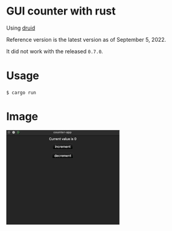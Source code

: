 # GUI counter with rust

Using [druid](https://github.com/linebender/druid)

Reference version is the latest version as of September 5, 2022.

It did not work with the released `0.7.0`.

# Usage

```shell
$ cargo run
```

# Image

![motion](./image/druid_counter_gif.gif)
